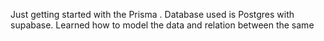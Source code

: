 Just getting started with the Prisma .
Database used is Postgres with supabase.
Learned how to model the data and relation between the same
